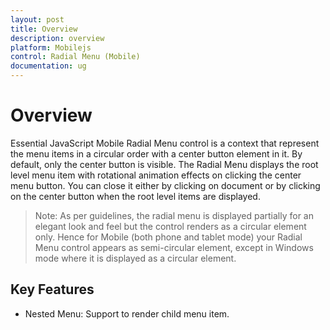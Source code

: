 ```yaml
---
layout: post
title: Overview
description: overview
platform: Mobilejs
control: Radial Menu (Mobile)
documentation: ug
---
```


# Overview

Essential JavaScript Mobile Radial Menu control is a context that represent the menu items in a circular order with a center button element in it. By default, only the center button is visible. The Radial Menu displays the root level menu item with rotational animation effects on clicking the center menu button. You can close it either by clicking on document or by clicking on the center button when the root level items are displayed.

> Note: As per guidelines, the radial menu is displayed partially for an elegant look and feel but the control renders as a circular element only. Hence for Mobile (both phone and tablet mode) your Radial Menu control appears as semi-circular element, except in Windows mode where it is displayed as a circular element.

## Key Features

* Nested Menu: Support to render child menu item.
